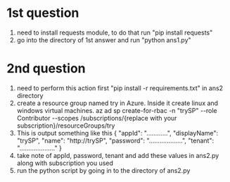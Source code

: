 # 1st question
1. need to install requests module, to do that run "pip install requests"
2. go into the directory of 1st answer and run "python ans1.py"

# 2nd question
1. need to perform this action first "pip install -r requirements.txt" in ans2 directory
2. create a resource group named try in Azure. Inside it create linux and windows virtual machines.
   az ad sp create-for-rbac -n "trySP" --role Contributor --scopes /subscriptions/{replace with your subscription}/resourceGroups/try
3. This is output something like this
{
  "appId": "............",
  "displayName": "trySP",
  "name": "http://trySP",
  "password": "...................",
  "tenant": "...................."
}
4. take note of appId, password, tenant and add these values in ans2.py along with subscription you used
5. run the python script by going in to the directory of ans2.py
